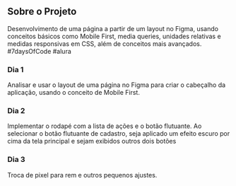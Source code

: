 ## Sobre o Projeto

Desenvolvimento de uma página a partir de um layout no Figma, usando conceitos básicos como Mobile First, media queries, unidades relativas e medidas responsivas em CSS, além de conceitos mais avançados.
#7daysOfCode #alura

### Dia 1

Analisar e usar o layout de uma página no Figma para criar o cabeçalho da aplicação, usando o conceito de Mobile First.

### Dia 2

Implementar o rodapé com a lista de ações e o botão flutuante. Ao selecionar o botão flutuante de cadastro, seja aplicado um efeito escuro por cima da tela principal e sejam exibidos outros dois botões

### Dia 3

Troca de pixel para rem e outros pequenos ajustes.
